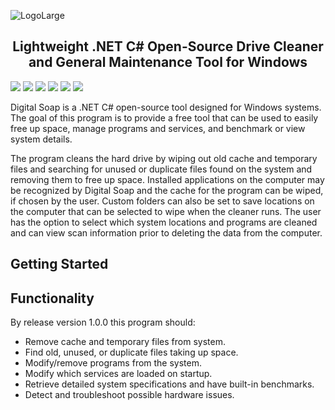 ![LogoLarge](https://github.com/STOL4S/Digital-Soap/assets/138336394/3f48d5e1-4836-4264-80a7-c07389cc417a)
<h2 align="center">
  Lightweight .NET C# Open-Source Drive Cleaner and General Maintenance Tool for Windows
</h2>

![](https://img.shields.io/badge/Visual%20Studio-2022-8A2BE2?logo=visualstudio)
![](https://img.shields.io/badge/.NET%208.0-C%23-239120)
![](https://img.shields.io/badge/License-GPLv3-blue.svg)
![](https://img.shields.io/badge/Release-v0.1.1a-4DC81F)
![](https://img.shields.io/github/downloads/STOL4S/Digital-Soap/total?label=Downloads)
![](https://img.shields.io/badge/GitHub-STOLAS-8A2BE2?logo=github)

Digital Soap is a .NET C# open-source tool designed for Windows systems. The goal of this program is to provide a free tool that can be used to easily free up space, manage programs and services, and benchmark or view system details.  

The program cleans the hard drive by wiping out old cache and temporary files and searching for unused or duplicate files found on the system and removing them to free up space. Installed applications on the computer may be recognized by Digital Soap and the cache for the program can be wiped, if chosen by the user. Custom folders can also be set to save locations on the computer that can be selected to wipe when the cleaner runs. The user has the option to select which system locations and programs are cleaned and can view scan information prior to deleting the data from the computer.

## Getting Started

## Functionality
By release version 1.0.0 this program should:
- Remove cache and temporary files from system.
- Find old, unused, or duplicate files taking up space.
- Modify/remove programs from the system.
- Modify which services are loaded on startup.
- Retrieve detailed system specifications and have built-in benchmarks.
- Detect and troubleshoot possible hardware issues.
